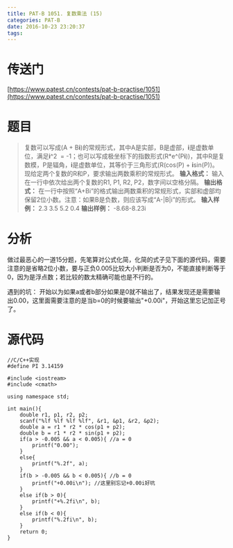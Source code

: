 ```yaml
---
title: PAT-B 1051. 复数乘法 (15)
categories: PAT-B
date: 2016-10-23 23:20:37
tags:
---
```

# 传送门
[https://www.patest.cn/contests/pat-b-practise/1051](https://www.patest.cn/contests/pat-b-practise/1051)
<!--more-->
# 题目
> 复数可以写成(A + B**i**)的常规形式，其中A是实部，B是虚部，**i**是虚数单位，满足**i**^2
 = -1；也可以写成极坐标下的指数形式(R\*e^(P**i**))，其中R是复数模，P是辐角，**i**是虚数单位，其等价于三角形式(R(cos(P) + **i**sin(P))。
现给定两个复数的R和P，要求输出两数乘积的常规形式。
**输入格式：**
输入在一行中依次给出两个复数的R1, P1, R2, P2，数字间以空格分隔。
**输出格式：**
在一行中按照“A+Bi”的格式输出两数乘积的常规形式，实部和虚部均保留2位小数。注意：如果B是负数，则应该写成“A-|B|i”的形式。
**输入样例：**
2.3 3.5 5.2 0.4
**输出样例：**
-8.68-8.23i

# 分析
做过最恶心的一道15分题，先笔算对公式化简，化简的式子见下面的源代码，需要注意的是省略2位小数，要与正负0.005比较大小判断是否为0，不能直接判断等于0，因为是浮点数；若比较的数太精确可能也是不行的。

遇到的坑：
开始以为如果a或者b部分如果是0就不输出了，结果发现还是需要输出0.00，这里面需要注意的是当b=0的时候要输出"+0.00i"，开始这里忘记加正号了。

# 源代码

	//C/C++实现
	#define PI 3.14159

	#include <iostream>
	#include <cmath>

	using namespace std;

	int main(){
		double r1, p1, r2, p2;
		scanf("%lf %lf %lf %lf", &r1, &p1, &r2, &p2);
		double a = r1 * r2 * cos(p1 + p2);
		double b = r1 * r2 * sin(p1 + p2);
		if(a > -0.005 && a < 0.005){ //a = 0
			printf("0.00");
		}
		else{
			printf("%.2f", a);
		}
		if(b > -0.005 && b < 0.005){ //b = 0
			printf("+0.00i\n"); //这里别忘记+0.00i好坑
		}
		else if(b > 0){
			printf("+%.2fi\n", b);
		}
		else if(b < 0){
			printf("%.2fi\n", b);
		}
		return 0;
	}